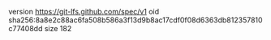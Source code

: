 version https://git-lfs.github.com/spec/v1
oid sha256:8a8e2c88ac6fa508b586a3f13d9b8ac17cdf0f08d6363db812357810c77408dd
size 182
